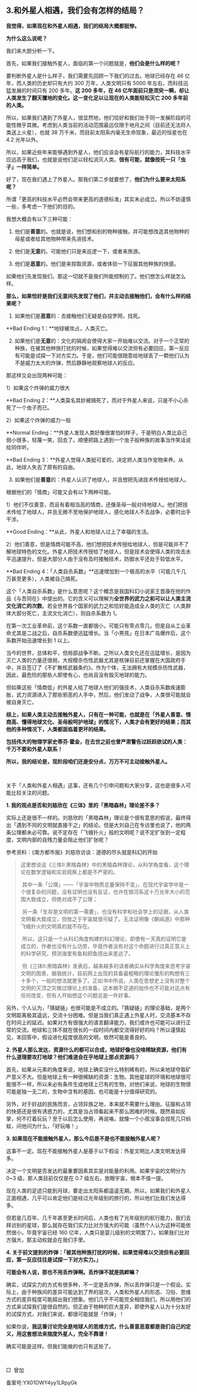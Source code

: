 ## 3.和外星人相遇，我们会有怎样的结局？
**我觉得，如果现在和外星人相遇，我们的结局大概都挺惨。**


**为什么这么说呢？**


我们来大胆分析一下。


首先，如果我们接触外星人，面临的第一个问题就是，**他们会是什么样的呢？**


要判断外星人是什么样子，我们需要先回顾一下我们的过去。地球已经存在 46 亿年，而人类的历史却只有大约 300 万年，人类文明只有 5000 年左右，而科技迅猛发展的时间只有 200 多年。**这 200 多年，在 46 亿年面前只是须臾一瞬，却让人类发生了翻天覆地的变化。这一变化足以让现在的人类能轻松灭亡 200 多年前的人类。**


所以，如果我们遇到了外星人，很显然地，他们恰好和我们处于同一发展阶段的可能性微乎其微。考虑到人类当前的活动范围最远仅限于地月之间（目前还无法将人类送上火星），也就 38 万千米，而目前太阳系内毫无生命现象，最近的恒星也在 4.2 光年以外。


所以，如果近些年来能够遇到外星人，他们应该会有星际航行的能力，其科技水平应远高于我们，也就是说他们足以轻松消灭人类。**很有可能，就像按死一只「虫子」一样简单。**


好了，现在我们遇上了外星人。那我们第二步就要想了，**他们为什么要来太阳系呢？**


所谓「更高的科技水平必然会带来更高的道德标准」其实未必成立。所以不妨谨慎一些，多考虑一下他们的目的。


我想大概会有以下三种可能：


1. 他们是**善意**的。也就是说，他们想和别的物种接触，并可能想改造其他物种的母星或者给其他物种带来先进技术。


2. 他们是**无意**的。可能他们只是来巡逻一下，或者来旅游。


3. 他们是**恶意**的。他们是来掠取资源，或者体验一下征服其他种族的快感。


如果他们先发现我们，那这一切就不是我们所能控制的了。他们想怎么样就怎么样。


**那么，如果恰好是我们无意间先发现了他们，并主动去接触他们，会有什么样的结果呢？**


1. 如果他们是**恶意**的：去接触他们无疑是自投罗网，找死。


**Bad Ending 1：**地球被攻占，人类灭亡。


2. 如果他们是**无意**的：文化的隔阂会使得大家一开始难以交流。对于一个正常的种族，在被其他种族打扰的时候，如果觉得难以交流但有必要回应，第一反应有可能是试探一下对方实力。于是，他们可能很随意给地球丢了一颗他们认为不是威力太大的炸弹，然后静静地观察地球人的反应。


那这样又会出现两种可能：


1）如果这个炸弹的威力很大


**Bad Ending 2：**人类莫名其妙被搞死了，而对于外星人来说，只是不小心杀死了一个虫子而已。


2）如果这个炸弹的威力一般


**Normal Ending：**外星人发现人类好像很害怕的样子，于是明白人类比自己弱小很多，轻蔑一笑，回去了。顺便把路上遇到一个虫子般种族的故事当作笑话说给同伴听。


**Bad Ending 3：**外星人觉得人类挺可爱的，决定把人类当作宠物来养。从此，地球人失去了原有的自由。


3. 如果他们是**善意**的：外星人认识了地球人，并且想把先进技术传授给地球人。


根据他们的「情商」可能又会有以下两种可能。


1）他们不仅善意，而且有着相当高的情商，还像圣母一般对待地球人。他们把技术传给了地球人，并且无微不至地保护地球人，感化地球人不去战争，必要时出手干涉。


**Good Ending：**从此，外星人和地球人过上了幸福的生活。


2）他们善意，但是情商可能不高，他们想把技术传授给地球人，但是可能并不了解地球特色的文化。外星人把技术传授给了地球人，但是技术会使得人类的攻击水平迅速提升，但是大部分人由于没有及时接触技术，防御水平还处于较低水平。


**Bad Ending 4：「人类自杀系数」**迅速增加到一个极高的水平（可能几千几万甚至更多），人类被自己搞死。


这个「人类自杀系数」是什么意思呢？这个概念是我国科幻小说家王晋康在他的作品《与吾同在》中提出的。它的含义可以理解为**全世界的武力之和可以让人类主流文化消亡的次数**。若全世界各个国家的武力之和恰好能造成全人类的灭亡（人类群体大部分死亡，主流文化消亡），则自杀系数为 1。


在第一次工业革命前，这个系数一直都很小，可能只有零点零几，但是自从工业革命尤其是二战之后，自杀系数便迅猛增长。当「小男孩」在日本广岛爆炸后，这个系数开始迅速增长到 1 以上。


当今的世界，总体和平，但局部战争不断。之所以人类文化还在迅猛增长，是因为灭亡人类的力量还很弱，大规模杀伤性武器尤其是核弹目前还掌握在大国政府手中，并且签订了《不扩散核武器条约》。作为个体，无法拥有大规模杀伤性武器，因此，最危险的那些人即使有心，也尚且没有毁灭地球的能力。


但如果这些「情商低」的外星人给了地球人他们的强技术，人类自杀系数疾速膨胀，武力资源进入了那些邪恶的人手中，然后，他们发动了战争，人类很可能就会被自身灭亡。


  

**综上，如果人类主动去接触外星人，只有在一种可能，也就是在「外星人善意、情商高、懂得地球文化、圣母般呵护地球」的情况下，人类才会有更好的结果；而其他的多种情况下，人类都面临着更坏的结果。**


**包括伟大的物理学家史蒂芬·霍金，在去世之前也曾严肃警告过跃跃欲试的人类：千万不要和外星人联系！**


**所以，我的结论是，现阶段咱们还是安分点，万万不可主动接触外星人。**


 


关于「人类和外星人相遇」这事，还有几个引申问题和大家分享，这也是很多人可能比较关注的问题。


**1. 我的观点是否和刘慈欣在《三体》里的「黑暗森林」理论差不多？**


实际上还是很不一样的。刘慈欣的「黑暗森林」理论是个很有意思的假说，最终得出「遇到不同的文明就直接干之」的结论。但是大刘自己在专访里也说了，他的两条公理都未必可靠。说不定存在「飞蛾扑火」般的文明呢？说不定扩张到一定程度，文明内部的自残力量会阻止他们扩张呢？


参考资料：《南方都市报》刘慈欣访谈：道德的尽头就是科幻的开始



> 这里想谈谈《三体Ⅱ:黑暗森林》中的黑暗森林理论，从科学角度看，这个理论在数学逻辑和实验观察上都是不严密的。  
> 
>   
> 
>   其中一条「公理」——「宇宙中物质总量保持不变」，在现代宇宙学中是一个很复杂的问题，没有证明也没有反证，也许在银河系这十万光年大小的范围大致成立，但绝对成不了公理；  
> 
>   
> 
>   另一条「生存是文明的第一需要」，也没有科学和社会学上的证据，从人类文明看大致成立，但放之于宇宙就很可疑了。无法证明像《朝闻道》中那种飞蛾扑火的文明真的就不存在。  
> 
>   
> 
>   所以，这只是一个从科幻角度构建的科幻理论，即使有一天真的证明它是成立的，作者也没有什么功劳，毕竟作者没有对这个命题进行过真正意义上的科学研究，预测海里有鱼和把鱼捞出来差远了。  
> 
>   
> 
>   但《三体Ⅱ:黑暗森林》发表后，越来越多的读者确实从科学角度来思考宇宙文明的图景，据我统计，目前网上出现的具备最粗略的理论雏形的构想有三十多个，一般的想法就更多了。正如书中所说，人类在思想史上没有对整个文明的灭顶之灾做过理论上的准备，这本微不足道的拙作也不可能对这点有任何改变，但有人开始想这个问题总是一件好事。  


另外，个人认为，「猜疑链」也很可能是不成立的。「猜疑链」的理论基础，是两个文明距离极其遥远，交流十分困难。但是当我们真正遇上外星人时，交流基本不存在时间上的延迟。如果对方有很强大的语言翻译能力，我们或许也可能可以进行正常的交流。地球和三体不就在很长的一段时间内都交流得好好的吗？所以谨慎起见，本回答中，假设进化程度很高的文明，依然可能是善良的。


  

**2. 外星人那么发达，资源什么的都可以合成，地球好像也没啥稀缺资源，他们有什么道理要攻打地球？他们难道会在乎地球上那点资源吗？**


首先，如果从元素的角度来说，地球上确实没什么特别稀有的，所以来地球夺取矿产意义不大。但是地球上有一种很稀缺的资源：生物。其他星球的环境和地球很可能很不一样，所以未必有条件生成地球上已有的生物，对他们来说，地球的生物很可能是独一无二的，生物中含有的基因，也可能是十分值得研究的。


另外，对于好战的民族而言，占领异族之地，本来就不需要什么理由。征服和占领的快感还是很有诱惑力的，尤其是当占领看起来不那么困难的时候。既然易如反掌，何不打着玩玩？至于以后怎么使用，再说咯。就像一个小孩没事会捏死几只蚂蚁，问他问为什么，「好玩咯！」


  

**3. 如果现在不能接触外星人，那么今后是不是也不能接触外星人呢？**


这事不一定。现在不能接触外星人是基于以下假设：外星文明比人类文明发达得多。


决定一个文明是否发达的最重要因素其实是对能量的利用。如果宇宙的文明分为 0~3 级，那人类目前仅仅是在 0.7 级左右，放眼宇宙，根本不值一提。


现在人类的足迹只能到月球，要走出太阳系都遥遥无期。所以，如果我们和外星人正面相遇，几乎可以肯定他们是经过光年级别的旅行的，所以他们比我们发达得多。


但若是几百年、几千年甚至更长时间后，人类也有了光年级别的航行能力，我们去拜访别的星球，那么就存在我们实力比对方强大的可能（虽然个人认为这种可能依然很小，毕竟宇宙已经 160 亿年，人类只是婴儿级别的文明罢了）。如果我们比对方强大，那主动权就会在我们手里。


  

**4. 关于前文提到的炸弹：「被其他种族打扰的时候，如果觉得难以交流但有必要回应，第一反应往往是试探一下对方实力。」**


**可能会有人说，那也不用丢炸弹啊。丢炸弹不就是挑衅嘛？**


确实，试探实力的方式有很多种，不一定是丢炸弹，所以丢炸弹只是一个假设。实际上，由于种族间的差异可能达到了界的层次，人类和外星人的形态、习俗、思维方式的差异程度可能超出我们想象。他们几乎不可能完全相信我们，所以用他们的方式来试探我们是很自然的。但正由于物种的巨大差异，即使外星人认为十分友好的试探方式，对我们来说，都很可能就是「炸弹」！


如果你说，**我这番讨论完全是地球人的思维方式，什么善意恶意都是我们自己的定义，用这套想法来揣度外星人，完全不靠谱！**


确实可能是这样。但我们能做的也只有这些了。


 


□  曾加


备案号:YX01OWY4yy1LRpyGk

